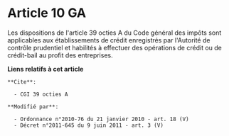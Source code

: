 # Article 10 GA

Les dispositions de l'article 39 octies A du Code général des impôts sont applicables aux établissements de crédit
enregistrés par l'Autorité de contrôle prudentiel et habilités à effectuer des opérations de crédit ou de crédit-bail au
profit des entreprises.

**Liens relatifs à cet article**

	**Cite**:

	  - CGI 39 octies A

	**Modifié par**:

	  - Ordonnance n°2010-76 du 21 janvier 2010 - art. 18 (V)
	  - Décret n°2011-645 du 9 juin 2011 - art. 3 (V)
